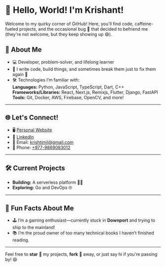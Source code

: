 # 👋 Hello, World! I'm Krishant!

Welcome to my quirky corner of GitHub! Here, you'll find code, caffeine-fueled projects, and the occasional bug 🐛 that decided to befriend me (they're not welcome, but they keep showing up 😅).

## 🌟 About Me
- 💻 Developer, problem-solver, and lifelong learner  
- 🎨 I write code, build things, and sometimes break them just to fix them again 🚧  
- 🛠️ Technologies I’m familiar with:  
  **Languages:** Python, JavaScript, TypeScript, Dart, C++  
  **Frameworks/Libraries:** React, Next.js, Remixjs, Flutter, Django, FastAPI  
  **Tools:** Git, Docker, AWS, Firebase, OpenCV, and more!  

---

## 🌐 Let's Connect!
- 🖥️ [Personal Website](https://krishant.com.np)  
- 💼 [LinkedIn](https://linkedin.com/in/krishtimil)  
- 📧 Email: [krishtimil@gmail.com](mailto:krishtimil@gmail.com)  
- 📱 Phone: [+977-9869083012](tel:+9779869083012)  

---

## 🛠️ Current Projects  
- **Building:** A serverless platform 🚶‍♂️  
- **Exploring:** Go and DevOps 🤓 

---

## 🧩 Fun Facts About Me  
- 🕹️ I’m a gaming enthusiast—currently stuck in **Downport** and trying to ship to the mainland!  
- 📚 I’m the proud owner of too many technical books I haven’t finished reading. 

---

Feel free to **star** 🌟 my projects, **fork** 🍴 away, or just say hi if you're passing by! 😄  
